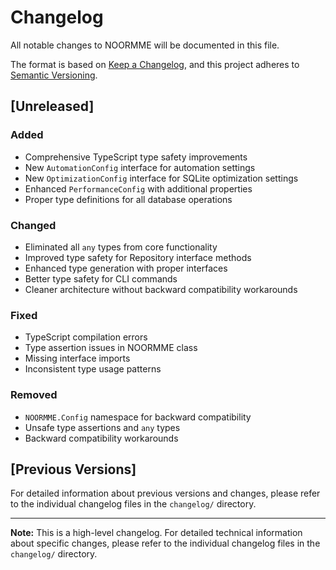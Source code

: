 # Changelog

All notable changes to NOORMME will be documented in this file.

The format is based on [Keep a Changelog](https://keepachangelog.com/en/1.0.0/),
and this project adheres to [Semantic Versioning](https://semver.org/spec/v2.0.0.html).

## [Unreleased]

### Added
- Comprehensive TypeScript type safety improvements
- New `AutomationConfig` interface for automation settings
- New `OptimizationConfig` interface for SQLite optimization settings
- Enhanced `PerformanceConfig` with additional properties
- Proper type definitions for all database operations

### Changed
- Eliminated all `any` types from core functionality
- Improved type safety for Repository interface methods
- Enhanced type generation with proper interfaces
- Better type safety for CLI commands
- Cleaner architecture without backward compatibility workarounds

### Fixed
- TypeScript compilation errors
- Type assertion issues in NOORMME class
- Missing interface imports
- Inconsistent type usage patterns

### Removed
- `NOORMME.Config` namespace for backward compatibility
- Unsafe type assertions and `any` types
- Backward compatibility workarounds

## [Previous Versions]

For detailed information about previous versions and changes, please refer to the individual changelog files in the `changelog/` directory.

---

**Note:** This is a high-level changelog. For detailed technical information about specific changes, please refer to the individual changelog files in the `changelog/` directory.
